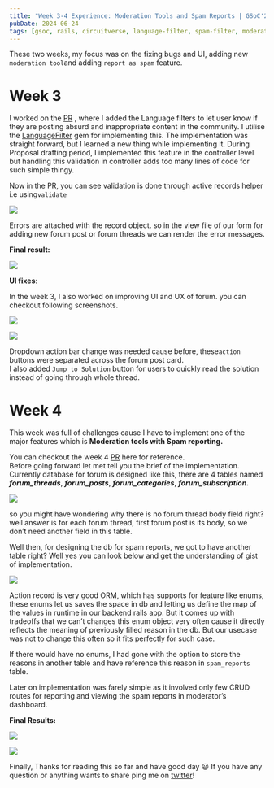 ```yaml
---
title: "Week 3-4 Experience: Moderation Tools and Spam Reports | GSoC'24 CircuitVerse"
pubDate: 2024-06-24
tags: [gsoc, rails, circuitverse, language-filter, spam-filter, moderation-tools, spam-reports]
---
```


These two weeks, my focus was on the fixing bugs and UI, adding new `moderation tool`and adding `report as spam` feature.

**Week 3**
==============

I worked on the [PR](https://github.com/CircuitVerse/simple_discussion/pull/24) , where I added the Language filters to let user know if they are posting absurd and inappropriate content in the community. I utilise the [LanguageFilter](https://github.com/chrisvfritz/language_filter) gem for implementing this. The implementation was straight forward, but I learned a new thing while implementing it. During Proposal drafting period, I implemented this feature in the controller level but handling this validation in controller adds too many lines of code for such simple thingy.

Now in the PR, you can see validation is done through active records helper i.e using`validate`

![](https://miro.medium.com/v2/resize:fit:700/1*qQIAGLqKTQyCLBinj-GH_g.png)

Errors are attached with the record object. so in the view file of our form for adding new forum post or forum threads we can render the error messages.

**Final result:**

![](https://miro.medium.com/v2/resize:fit:700/0*ej9b6iEiESVmpINm)

**UI fixes**:

In the week 3, I also worked on improving UI and UX of forum. you can checkout following screenshots.

![](https://miro.medium.com/v2/resize:fit:700/1*a0NHEHEwOAZPdCcAHgfOsg.png)

![](https://miro.medium.com/v2/resize:fit:700/1*072tYai23WERcvGZK8LCGg.png)

Dropdown action bar change was needed cause before, these`action` buttons were separated across the forum post card.  
I also added `Jump to Solution` button for users to quickly read the solution instead of going through whole thread.

**Week 4**
==============

This week was full of challenges cause I have to implement one of the major features which is **Moderation tools with Spam reporting.**

You can checkout the week 4 [PR](https://github.com/CircuitVerse/simple_discussion/pull/25) here for reference.  
Before going forward let met tell you the brief of the implementation.  
Currently database for forum is designed like this, there are 4 tables named **_forum\_threads_**, **_forum\_posts_**, **_forum\_categories_**, **_forum\_subscription._**

![](https://miro.medium.com/v2/resize:fit:700/1*8P6Uo73ZKwhLggHxGwGigQ.png)

so you might have wondering why there is no forum thread body field right? well answer is for each forum thread, first forum post is its body, so we don’t need another field in this table.

Well then, for designing the db for spam reports, we got to have another table right? Well yes you can look below and get the understanding of gist of implementation.

![](https://miro.medium.com/v2/resize:fit:700/1*Bft3Yez1ZxUTsH7QVEX7uQ.png)

Action record is very good ORM, which has supports for feature like enums, these enums let us saves the space in db and letting us define the map of the values in runtime in our backend rails app. But it comes up with tradeoffs that we can’t changes this enum object very often cause it directly reflects the meaning of previously filled reason in the db. But our usecase was not to change this often so it fits perfectly for such case.

If there would have no enums, I had gone with the option to store the reasons in another table and have reference this reason in `spam_reports` table.

Later on implementation was farely simple as it involved only few CRUD routes for reporting and viewing the spam reports in moderator’s dashboard.

**Final Results:**

![](https://miro.medium.com/v2/resize:fit:700/0*Ix8I9B-6n1Jq5yiM)

![](https://miro.medium.com/v2/resize:fit:700/0*TnJ40fxIZEZxNtTt)

Finally, Thanks for reading this so far and have good day 😃 If you have any question or anything wants to share ping me on [twitter](https://x.com/wshxnv)!

